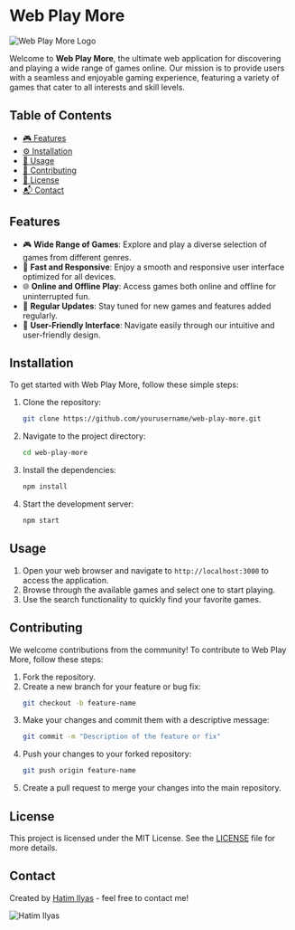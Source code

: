 # Web Play More

![Web Play More Logo](path/to/your/logo.png)

Welcome to **Web Play More**, the ultimate web application for discovering and playing a wide range of games online. Our mission is to provide users with a seamless and enjoyable gaming experience, featuring a variety of games that cater to all interests and skill levels.

## Table of Contents

- [🎮 Features](#features)
- [⚙️ Installation](#installation)
- [🚀 Usage](#usage)
- [🤝 Contributing](#contributing)
- [📜 License](#license)
- [📬 Contact](#contact)

## Features

- 🎮 **Wide Range of Games**: Explore and play a diverse selection of games from different genres.
- 🚀 **Fast and Responsive**: Enjoy a smooth and responsive user interface optimized for all devices.
- 🌐 **Online and Offline Play**: Access games both online and offline for uninterrupted fun.
- 🔄 **Regular Updates**: Stay tuned for new games and features added regularly.
- 🎯 **User-Friendly Interface**: Navigate easily through our intuitive and user-friendly design.

## Installation

To get started with Web Play More, follow these simple steps:

1. Clone the repository:
    ```bash
    git clone https://github.com/yourusername/web-play-more.git
    ```

2. Navigate to the project directory:
    ```bash
    cd web-play-more
    ```

3. Install the dependencies:
    ```bash
    npm install
    ```

4. Start the development server:
    ```bash
    npm start
    ```

## Usage

1. Open your web browser and navigate to `http://localhost:3000` to access the application.
2. Browse through the available games and select one to start playing.
3. Use the search functionality to quickly find your favorite games.

## Contributing

We welcome contributions from the community! To contribute to Web Play More, follow these steps:

1. Fork the repository.
2. Create a new branch for your feature or bug fix:
    ```bash
    git checkout -b feature-name
    ```
3. Make your changes and commit them with a descriptive message:
    ```bash
    git commit -m "Description of the feature or fix"
    ```
4. Push your changes to your forked repository:
    ```bash
    git push origin feature-name
    ```
5. Create a pull request to merge your changes into the main repository.

## License

This project is licensed under the MIT License. See the [LICENSE](LICENSE) file for more details.

## Contact

Created by [Hatim Ilyas](https://github.com/yourusername) - feel free to contact me!

![Hatim Ilyas](path/to/your/profile/icon.png)
